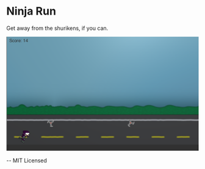 # Ninja Run

Get away from the shurikens, if you can.

![GitHub Logo](/Assets/Sprites/ninjarun_ss.png)

--
MIT Licensed
